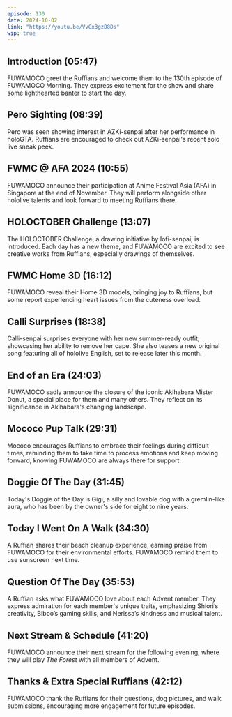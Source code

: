 ```yaml
---
episode: 130
date: 2024-10-02
link: "https://youtu.be/VvGx3gzD8Ds"
wip: true
---
```


## Introduction (05:47)

FUWAMOCO greet the Ruffians and welcome them to the 130th episode of FUWAMOCO Morning. They express excitement for the show and share some lighthearted banter to start the day.

## Pero Sighting (08:39)

Pero was seen showing interest in AZKi-senpai after her performance in holoGTA. Ruffians are encouraged to check out AZKi-senpai's recent solo live sneak peek.

## FWMC @ AFA 2024 (10:55)

FUWAMOCO announce their participation at Anime Festival Asia (AFA) in Singapore at the end of November. They will perform alongside other hololive talents and look forward to meeting Ruffians there.

## HOLOCTOBER Challenge (13:07)

The HOLOCTOBER Challenge, a drawing initiative by Iofi-senpai, is introduced. Each day has a new theme, and FUWAMOCO are excited to see creative works from Ruffians, especially drawings of themselves.

## FWMC Home 3D (16:12)

FUWAMOCO reveal their Home 3D models, bringing joy to Ruffians, but some report experiencing heart issues from the cuteness overload.

## Calli Surprises (18:38)

Calli-senpai surprises everyone with her new summer-ready outfit, showcasing her ability to remove her cape. She also teases a new original song featuring all of hololive English, set to release later this month.

## End of an Era (24:03)

FUWAMOCO sadly announce the closure of the iconic Akihabara Mister Donut, a special place for them and many others. They reflect on its significance in Akihabara's changing landscape.

## Mococo Pup Talk (29:31)

Mococo encourages Ruffians to embrace their feelings during difficult times, reminding them to take time to process emotions and keep moving forward, knowing FUWAMOCO are always there for support.

## Doggie Of The Day (31:45)

Today's Doggie of the Day is Gigi, a silly and lovable dog with a gremlin-like aura, who has been by the owner's side for eight to nine years.

## Today I Went On A Walk (34:30)

A Ruffian shares their beach cleanup experience, earning praise from FUWAMOCO for their environmental efforts. FUWAMOCO remind them to use sunscreen next time.

## Question Of The Day (35:53)

A Ruffian asks what FUWAMOCO love about each Advent member. They express admiration for each member's unique traits, emphasizing Shiori’s creativity, Biboo’s gaming skills, and Nerissa’s kindness and musical talent.

## Next Stream & Schedule (41:20)

FUWAMOCO announce their next stream for the following evening, where they will play *The Forest* with all members of Advent.

## Thanks & Extra Special Ruffians (42:12)

FUWAMOCO thank the Ruffians for their questions, dog pictures, and walk submissions, encouraging more engagement for future episodes.

